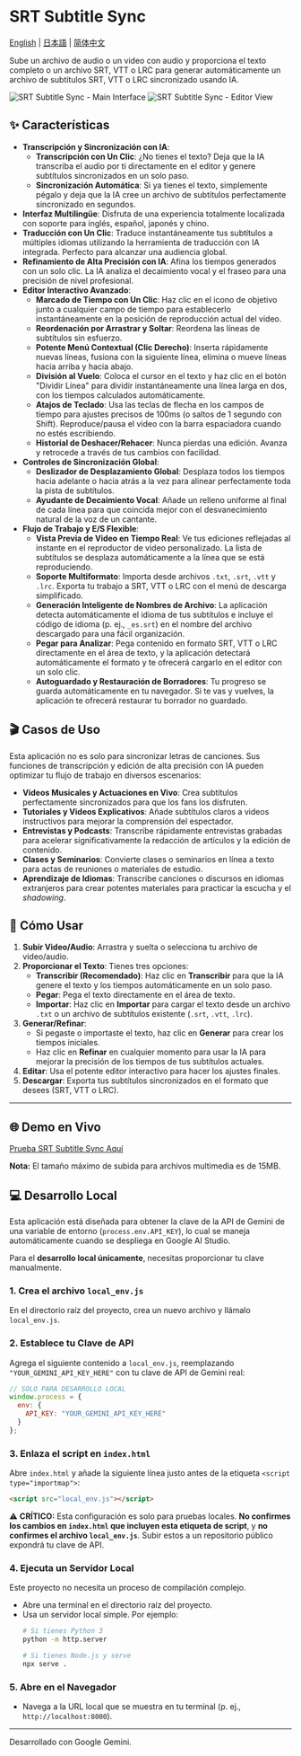 # SRT Subtitle Sync

[English](./README.md) | [日本語](./README.ja.md) | [简体中文](./README.zh-CN.md)

Sube un archivo de audio o un video con audio y proporciona el texto completo o un archivo SRT, VTT o LRC para generar automáticamente un archivo de subtítulos SRT, VTT o LRC sincronizado usando IA.

![SRT Subtitle Sync - Main Interface](https://github.com/atommy1966/SRT-Subtitle-Sync-assets/blob/main/2025-09-16%2021.25.20.png)
![SRT Subtitle Sync - Editor View](https://github.com/atommy1966/SRT-Subtitle-Sync-assets/blob/main/2025-09-16%2021.33.08.png)

## ✨ Características

*   **Transcripción y Sincronización con IA**:
    *   **Transcripción con Un Clic**: ¿No tienes el texto? Deja que la IA transcriba el audio por ti directamente en el editor y genere subtítulos sincronizados en un solo paso.
    *   **Sincronización Automática**: Si ya tienes el texto, simplemente pégalo y deja que la IA cree un archivo de subtítulos perfectamente sincronizado en segundos.
*   **Interfaz Multilingüe**: Disfruta de una experiencia totalmente localizada con soporte para inglés, español, japonés y chino.
*   **Traducción con Un Clic**: Traduce instantáneamente tus subtítulos a múltiples idiomas utilizando la herramienta de traducción con IA integrada. Perfecto para alcanzar una audiencia global.
*   **Refinamiento de Alta Precisión con IA**: Afina los tiempos generados con un solo clic. La IA analiza el decaimiento vocal y el fraseo para una precisión de nivel profesional.
*   **Editor Interactivo Avanzado**:
    *   **Marcado de Tiempo con Un Clic**: Haz clic en el icono de objetivo junto a cualquier campo de tiempo para establecerlo instantáneamente en la posición de reproducción actual del video.
    *   **Reordenación por Arrastrar y Soltar**: Reordena las líneas de subtítulos sin esfuerzo.
    *   **Potente Menú Contextual (Clic Derecho)**: Inserta rápidamente nuevas líneas, fusiona con la siguiente línea, elimina o mueve líneas hacia arriba y hacia abajo.
    *   **División al Vuelo**: Coloca el cursor en el texto y haz clic en el botón "Dividir Línea" para dividir instantáneamente una línea larga en dos, con los tiempos calculados automáticamente.
    *   **Atajos de Teclado**: Usa las teclas de flecha en los campos de tiempo para ajustes precisos de 100ms (o saltos de 1 segundo con Shift). Reproduce/pausa el video con la barra espaciadora cuando no estés escribiendo.
    *   **Historial de Deshacer/Rehacer**: Nunca pierdas una edición. Avanza y retrocede a través de tus cambios con facilidad.
*   **Controles de Sincronización Global**:
    *   **Deslizador de Desplazamiento Global**: Desplaza todos los tiempos hacia adelante o hacia atrás a la vez para alinear perfectamente toda la pista de subtítulos.
    *   **Ayudante de Decaimiento Vocal**: Añade un relleno uniforme al final de cada línea para que coincida mejor con el desvanecimiento natural de la voz de un cantante.
*   **Flujo de Trabajo y E/S Flexible**:
    *   **Vista Previa de Video en Tiempo Real**: Ve tus ediciones reflejadas al instante en el reproductor de video personalizado. La lista de subtítulos se desplaza automáticamente a la línea que se está reproduciendo.
    *   **Soporte Multiformato**: Importa desde archivos `.txt`, `.srt`, `.vtt` y `.lrc`. Exporta tu trabajo a SRT, VTT o LRC con el menú de descarga simplificado.
    *   **Generación Inteligente de Nombres de Archivo**: La aplicación detecta automáticamente el idioma de tus subtítulos e incluye el código de idioma (p. ej., `_es.srt`) en el nombre del archivo descargado para una fácil organización.
    *   **Pegar para Analizar**: Pega contenido en formato SRT, VTT o LRC directamente en el área de texto, y la aplicación detectará automáticamente el formato y te ofrecerá cargarlo en el editor con un solo clic.
    *   **Autoguardado y Restauración de Borradores**: Tu progreso se guarda automáticamente en tu navegador. Si te vas y vuelves, la aplicación te ofrecerá restaurar tu borrador no guardado.

## 🎬 Casos de Uso

Esta aplicación no es solo para sincronizar letras de canciones. Sus funciones de transcripción y edición de alta precisión con IA pueden optimizar tu flujo de trabajo en diversos escenarios:

*   **Videos Musicales y Actuaciones en Vivo**: Crea subtítulos perfectamente sincronizados para que los fans los disfruten.
*   **Tutoriales y Videos Explicativos**: Añade subtítulos claros a videos instructivos para mejorar la comprensión del espectador.
*   **Entrevistas y Podcasts**: Transcribe rápidamente entrevistas grabadas para acelerar significativamente la redacción de artículos y la edición de contenido.
*   **Clases y Seminarios**: Convierte clases o seminarios en línea a texto para actas de reuniones o materiales de estudio.
*   **Aprendizaje de Idiomas**: Transcribe canciones o discursos en idiomas extranjeros para crear potentes materiales para practicar la escucha y el *shadowing*.

## 🚀 Cómo Usar

1.  **Subir Video/Audio**: Arrastra y suelta o selecciona tu archivo de video/audio.
2.  **Proporcionar el Texto**: Tienes tres opciones:
    *   **Transcribir (Recomendado)**: Haz clic en **Transcribir** para que la IA genere el texto y los tiempos automáticamente en un solo paso.
    *   **Pegar**: Pega el texto directamente en el área de texto.
    *   **Importar**: Haz clic en **Importar** para cargar el texto desde un archivo `.txt` o un archivo de subtítulos existente (`.srt`, `.vtt`, `.lrc`).
3.  **Generar/Refinar**:
    *   Si pegaste o importaste el texto, haz clic en **Generar** para crear los tiempos iniciales.
    *   Haz clic en **Refinar** en cualquier momento para usar la IA para mejorar la precisión de los tiempos de tus subtítulos actuales.
4.  **Editar**: Usa el potente editor interactivo para hacer los ajustes finales.
5.  **Descargar**: Exporta tus subtítulos sincronizados en el formato que desees (SRT, VTT o LRC).

---

## 🌐 Demo en Vivo

[Prueba SRT Subtitle Sync Aquí](https://srt-lyric-sync-369376059789.us-west1.run.app/)

**Nota:** El tamaño máximo de subida para archivos multimedia es de 15MB.

## 💻 Desarrollo Local

Esta aplicación está diseñada para obtener la clave de la API de Gemini de una variable de entorno (`process.env.API_KEY`), lo cual se maneja automáticamente cuando se despliega en Google AI Studio.

Para el **desarrollo local únicamente**, necesitas proporcionar tu clave manualmente.

### 1. Crea el archivo `local_env.js`
En el directorio raíz del proyecto, crea un nuevo archivo y llámalo `local_env.js`.

### 2. Establece tu Clave de API
Agrega el siguiente contenido a `local_env.js`, reemplazando `"YOUR_GEMINI_API_KEY_HERE"` con tu clave de API de Gemini real:
```javascript
// SOLO PARA DESARROLLO LOCAL
window.process = {
  env: {
    API_KEY: "YOUR_GEMINI_API_KEY_HERE"
  }
};
```

### 3. Enlaza el script en `index.html`
Abre `index.html` y añade la siguiente línea justo antes de la etiqueta `<script type="importmap">`:
```html
<script src="local_env.js"></script>
```

⚠️ **CRÍTICO:** Esta configuración es solo para pruebas locales. **No confirmes los cambios en `index.html` que incluyen esta etiqueta de script**, y **no confirmes el archivo `local_env.js`**. Subir estos a un repositorio público expondrá tu clave de API.

### 4. Ejecuta un Servidor Local
Este proyecto no necesita un proceso de compilación complejo.
- Abre una terminal en el directorio raíz del proyecto.
- Usa un servidor local simple. Por ejemplo:
  ```bash
  # Si tienes Python 3
  python -m http.server

  # Si tienes Node.js y serve
  npx serve .
  ```

### 5. Abre en el Navegador
- Navega a la URL local que se muestra en tu terminal (p. ej., `http://localhost:8000`).

---

Desarrollado con Google Gemini.